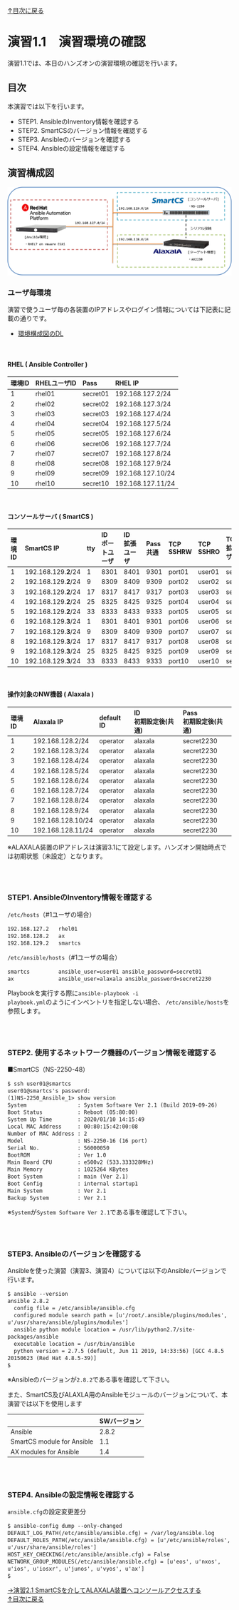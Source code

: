 [↑目次に戻る](./README.md)
<br>
# 演習1.1　演習環境の確認
演習1.1では、本日のハンズオンの演習環境の確認を行います。
<br>

## 目次
本演習では以下を行います。
- STEP1. AnsibleのInventory情報を確認する
- STEP2. SmartCSのバージョン情報を確認する
- STEP3. Ansibleのバージョンを確認する
- STEP4. Ansibleの設定情報を確認する

## 演習構成図
![practice_environment_1-1.png](./contents/image/practice_environment_1-1.png)

### ユーザ毎環境
演習で使うユーザ毎の各装置のIPアドレスやログイン情報については下記表に記載の通りです。  

- [環境構成図のDL](https://github.com/ssol-smartcs/ansible-handson/raw/master/SmartCSxALAXALA/contents/pdf/%E9%85%8D%E5%B8%83%E7%94%A8%E6%A7%8B%E6%88%90%E5%9B%B3.pdf)

<br>

#### RHEL ( Ansible Controller ) 

| 環境ID | RHELユーザID | Pass | RHEL IP | 
|:---|:---|:---|:---|
| 1  |rhel01 | secret01 |192.168.127.2/24 |
| 2  |rhel02 | secret02 |192.168.127.3/24 |
| 3  |rhel03 | secret03 |192.168.127.4/24 |
| 4  |rhel04 | secret04 |192.168.127.5/24 |
| 5  |rhel05 | secret05 |192.168.127.6/24 |
| 6  |rhel06 | secret06 |192.168.127.7/24 |
| 7  |rhel07 | secret07 |192.168.127.8/24 |
| 8  |rhel08 | secret08 |192.168.127.9/24 |
| 9  |rhel09 | secret09 |192.168.127.10/24 |
| 10 |rhel10 | secret10 |192.168.127.11/24 |

<br>

#### コンソールサーバ ( SmartCS )

| 環境ID | SmartCS IP | tty | ID<br>ポートユーザ | ID<br>拡張ユーザ | Pass<br>共通 | TCP<br>SSHRW | TCP<br>SSHRO | TCP<br>拡張ユーザ |
|:---|:---|:---|:---|:---|:---|:---|:---|:---|
| 1  |192.168.129.**2**/24 | 1  | 8301 | 8401 | 9301 | port01 | user01 | secret01 | 
| 2  |192.168.129.**2**/24 | 9  | 8309 | 8409 | 9309 | port02 | user02 | secret02 | 
| 3  |192.168.129.**2**/24 | 17 | 8317 | 8417 | 9317 | port03 | user03 | secret03 | 
| 4  |192.168.129.**2**/24 | 25 | 8325 | 8425 | 9325 | port04 | user04 | secret04 | 
| 5  |192.168.129.**2**/24 | 33 | 8333 | 8433 | 9333 | port05 | user05 | secret05 | 
| 6  |192.168.129.**3**/24 | 1  | 8301 | 8401 | 9301 | port06 | user06 | secret06 | 
| 7  |192.168.129.**3**/24 | 9  | 8309 | 8409 | 9309 | port07 | user07 | secret07 | 
| 8  |192.168.129.**3**/24 | 17 | 8317 | 8417 | 9317 | port08 | user08 | secret08 | 
| 9  |192.168.129.**3**/24 | 25 | 8325 | 8425 | 9325 | port09 | user09 | secret09 | 
| 10 |192.168.129.**3**/24 | 33 | 8333 | 8433 | 9333 | port10 | user10 | secret10 | 

<br>

#### 操作対象のNW機器 ( Alaxala )

| 環境ID | Alaxala IP | default ID | ID<br>初期設定後(共通) | Pass<br>初期設定後(共通) |
|:---|:---|:---|:---|:---|
|1  | 192.168.128.2/24 | operator | alaxala | secret2230 | 
|2  | 192.168.128.3/24 | operator | alaxala | secret2230 | 
|3  | 192.168.128.4/24 | operator | alaxala | secret2230 | 
|4  | 192.168.128.5/24 | operator | alaxala | secret2230 | 
|5  | 192.168.128.6/24 | operator | alaxala | secret2230 | 
|6  | 192.168.128.7/24 | operator | alaxala | secret2230 | 
|7  | 192.168.128.8/24 | operator | alaxala | secret2230 | 
|8  | 192.168.128.9/24 | operator | alaxala | secret2230 | 
|9  | 192.168.128.10/24 | operator | alaxala | secret2230 | 
|10 | 192.168.128.11/24 | operator | alaxala | secret2230 | 

※ALAXALA装置のIPアドレスは演習3.1にて設定します。ハンズオン開始時点では初期状態（未設定）となります。  

<br>
<br>

### STEP1. AnsibleのInventory情報を確認する

<code>/etc/hosts</code>（#1ユーザの場合）
```
192.168.127.2   rhel01
192.168.128.2   ax
192.168.129.2   smartcs
```


<code>/etc/ansible/hosts</code>（#1ユーザの場合）
```
smartcs         ansible_user=user01 ansible_password=secret01
ax              ansible_user=alaxala ansible_password=secret2230
```
Playbookを実行する際に<code>ansible-playbook -i <inventory> playbook.yml</code>のようにインベントリを指定しない場合、
<code>/etc/ansible/hosts</code>を参照します。
 

<br>
<br>

### STEP2. 使用するネットワーク機器のバージョン情報を確認する

■SmartCS（NS-2250-48）
```
$ ssh user01@smartcs
user01@smartcs's password: 
(1)NS-2250_Ansible_1> show version
System                : System Software Ver 2.1 (Build 2019-09-26)
Boot Status           : Reboot (05:80:00)
System Up Time        : 2020/01/10 14:15:49
Local MAC Address     : 00:80:15:42:00:08
Number of MAC Address : 2
Model                 : NS-2250-16 (16 port)
Serial No.            : 56000050
BootROM               : Ver 1.0
Main Board CPU        : e500v2 (533.333328MHz)
Main Memory           : 1025264 KBytes
Boot System           : main (Ver 2.1)
Boot Config           : internal startup1
Main System           : Ver 2.1
Backup System         : Ver 2.1
```
※`System`が`System Software Ver 2.1`である事を確認して下さい。

<br>
<br>

### STEP3. Ansibleのバージョンを確認する

Ansibleを使った演習（演習3、演習4）については以下のAnsibleバージョンで行います。
```
$ ansible --version
ansible 2.8.2
  config file = /etc/ansible/ansible.cfg
  configured module search path = [u'/root/.ansible/plugins/modules', u'/usr/share/ansible/plugins/modules']
  ansible python module location = /usr/lib/python2.7/site-packages/ansible
  executable location = /usr/bin/ansible
  python version = 2.7.5 (default, Jun 11 2019, 14:33:56) [GCC 4.8.5 20150623 (Red Hat 4.8.5-39)]
$ 
```
※Ansibleのバージョンが`2.8.2`である事を確認して下さい。

また、SmartCS及びALAXLA用のAnsibleモジュールのバージョンについて、本演習では以下を使用します

| |SWバージョン |
|:---|:---|
|Ansible |2.8.2 |
|SmartCS module for Ansible |1.1 |
|AX modules for Ansible |1.4 |

<br>
<br>


### STEP4. Ansibleの設定情報を確認する

<code>ansible.cfg</code>の設定変更差分
```
$ ansible-config dump --only-changed
DEFAULT_LOG_PATH(/etc/ansible/ansible.cfg) = /var/log/ansible.log
DEFAULT_ROLES_PATH(/etc/ansible/ansible.cfg) = [u'/etc/ansible/roles', u'/usr/share/ansible/roles']
HOST_KEY_CHECKING(/etc/ansible/ansible.cfg) = False
NETWORK_GROUP_MODULES(/etc/ansible/ansible.cfg) = [u'eos', u'nxos', u'ios', u'iosxr', u'junos', u'vyos', u'ax']
$ 
``` 



[→演習2.1 SmartCSを介してALAXALA装置へコンソールアクセスする](./2.1-serial_connection_to_alaxala_via_smartcs.md)  
[↑目次に戻る](./README.md)
